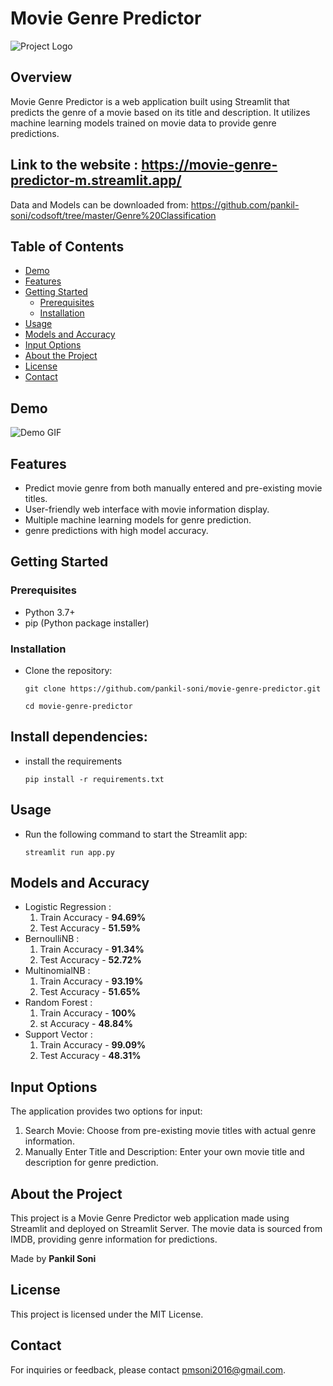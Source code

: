 # Movie Genre Predictor

![Project Logo](https://img.icons8.com/?size=100&id=80698&format=png)

## Overview

Movie Genre Predictor is a web application built using Streamlit that predicts the genre of a movie based on its title and description. It utilizes machine learning models trained on movie data to provide genre predictions.

## Link to the website : https://movie-genre-predictor-m.streamlit.app/

Data and Models can be downloaded from: https://github.com/pankil-soni/codsoft/tree/master/Genre%20Classification

## Table of Contents

- [Demo](#demo)
- [Features](#features)
- [Getting Started](#getting-started)
  - [Prerequisites](#prerequisites)
  - [Installation](#installation)
- [Usage](#usage)
- [Models and Accuracy](#models-and-accuracy)
- [Input Options](#input-options)
- [About the Project](#about-the-project)
- [License](#license)
- [Contact](#contact)

## Demo

![Demo GIF](https://i.postimg.cc/hvkP7JdQ/2024-01-06-21-17-52.gif)

## Features

- Predict movie genre from both manually entered and pre-existing movie titles.
- User-friendly web interface with movie information display.
- Multiple machine learning models for genre prediction.
- genre predictions with high model accuracy.

## Getting Started

### Prerequisites

- Python 3.7+
- pip (Python package installer)

### Installation

- Clone the repository:

  ```
  git clone https://github.com/pankil-soni/movie-genre-predictor.git
  ```

  ```
  cd movie-genre-predictor
  ```

## Install dependencies:

- install the requirements
  ```
  pip install -r requirements.txt
  ```

## Usage

- Run the following command to start the Streamlit app:

  ```
  streamlit run app.py
  ```

## Models and Accuracy

- Logistic Regression :
  1. Train Accuracy - **94.69%**
  2. Test Accuracy - **51.59%**
- BernoulliNB :
  1. Train Accuracy - **91.34%**
  2. Test Accuracy - **52.72%**
- MultinomialNB :
  1. Train Accuracy - **93.19%**
  2. Test Accuracy - **51.65%**
- Random Forest :
  1. Train Accuracy - **100%**
  2. st Accuracy - **48.84%**
- Support Vector :
  1. Train Accuracy - **99.09%**
  2. Test Accuracy - **48.31%**

## Input Options

The application provides two options for input:

1. Search Movie: Choose from pre-existing movie titles with actual genre information.
2. Manually Enter Title and Description: Enter your own movie title and description for genre prediction.

## About the Project

This project is a Movie Genre Predictor web application made using Streamlit and deployed on Streamlit Server. The movie data is sourced from IMDB, providing genre information for predictions.

Made by **Pankil Soni**

## License

This project is licensed under the MIT License.

## Contact

For inquiries or feedback, please contact pmsoni2016@gmail.com.
